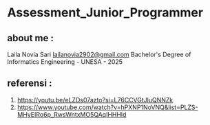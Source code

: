 # Assessment_Junior_Programmer

## about me :
Laila Novia Sari
lailanovia2902@gmail.com
Bachelor's Degree of Informatics Engineering - UNESA - 2025

## referensi :
1. https://youtu.be/eLZDs07azto?si=L76CCVGtJluQNNZk
2. https://www.youtube.com/watch?v=hPXNP1NoVNQ&list=PLZS-MHyEIRo6p_RwsWntxMO5QAqIHHHld